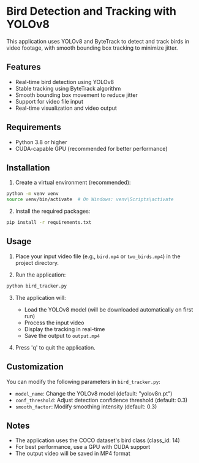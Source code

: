 # Bird Detection and Tracking with YOLOv8

This application uses YOLOv8 and ByteTrack to detect and track birds in video footage, with smooth bounding box tracking to minimize jitter.

## Features

- Real-time bird detection using YOLOv8
- Stable tracking using ByteTrack algorithm
- Smooth bounding box movement to reduce jitter
- Support for video file input
- Real-time visualization and video output

## Requirements

- Python 3.8 or higher
- CUDA-capable GPU (recommended for better performance)

## Installation

1. Create a virtual environment (recommended):
```bash
python -m venv venv
source venv/bin/activate  # On Windows: venv\Scripts\activate
```

2. Install the required packages:
```bash
pip install -r requirements.txt
```

## Usage

1. Place your input video file (e.g., `bird.mp4` or `two_birds.mp4`) in the project directory.

2. Run the application:
```bash
python bird_tracker.py
```

3. The application will:
   - Load the YOLOv8 model (will be downloaded automatically on first run)
   - Process the input video
   - Display the tracking in real-time
   - Save the output to `output.mp4`

4. Press 'q' to quit the application.

## Customization

You can modify the following parameters in `bird_tracker.py`:

- `model_name`: Change the YOLOv8 model (default: "yolov8n.pt")
- `conf_threshold`: Adjust detection confidence threshold (default: 0.3)
- `smooth_factor`: Modify smoothing intensity (default: 0.3)

## Notes

- The application uses the COCO dataset's bird class (class_id: 14)
- For best performance, use a GPU with CUDA support
- The output video will be saved in MP4 format 
